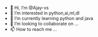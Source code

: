 - 👋 Hi, I’m @Ajay-vs
- 👀 I’m interested in python,ai,ml,dl
- 🌱 I’m currently learning python and java
- 💞️ I’m looking to collaborate on ...
- 📫 How to reach me ...

<!---
Ajay-vs/Ajay-vs is a ✨ special ✨ repository because its `README.md` (this file) appears on your GitHub profile.
You can click the Preview link to take a look at your changes.
--->

